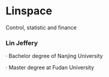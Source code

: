 # Linspace
Control, statistic and finance

### Lin Jeffery
· Bachelor degree of Nanjing University

· Master degree at Fudan University
